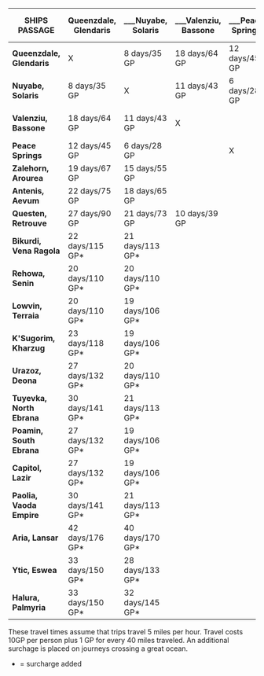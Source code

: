 | SHIPS PASSAGE             | **Queenzdale, Glendaris** | **___Nuyabe, Solaris**    | **___Valenziu, Bassone**    | **___Peace Springs** | **___Zalehorn, Arourea** | **___Antenis, Aevum** | **Questen, Retrouve** | **Bikurdi, Vena Ragola** | **Rehowa, Senin** | **Lowvin, Terraia** | **K'Sugorim, Kharzug** | **Urazoz, Deona** | **Tuyevka, North Ebrana** | **Poamin, South Ebrana** | **Capitol, Lazir** | **Paolia, Vaoda Empire** | **Aria, Lansar** | **Ytic, Eswea** | **Halura, Palmyria** |
|---------------------------|---------------------------|---------------------|-----------------------|-------------------|-----------------------|--------------------|-----------------------|--------------------------|-------------------|---------------------|------------------------|-------------------|---------------------------|--------------------------|--------------------|--------------------------|------------------|-----------------|----------------------|
| **Queenzdale, Glendaris** |             X             |     8 days/35 GP    |     18 days/64 GP     |   12 days/45 GP   |     19 days/67 GP     |    22 days/75 GP   |     27 days/90 GP     |      22 days/115 GP*     |  20 days/110 GP*  |   20 days/110 GP*   |    23 days/118 GP*     |  27 days/132 GP*  |      30 days/141 GP*      |      27 days/132 GP*     |   27 days/132 GP*  |      30 days/141 GP*     |  42 days/176 GP* | 33 days/150 GP* |    33 days/150 GP*   |
| **Nuyabe, Solaris**       |        8 days/35 GP       |          X          |     11 days/43 GP     |    6 days/28 GP   |     15 days/55 GP     |    18 days/65 GP   |     21 days/73 GP     |      21 days/113 GP*     |  20 days/110 GP*  |   19 days/106 GP*   |     19 days/106 GP*    |  20 days/110 GP*  |      21 days/113 GP*      |      19 days/106 GP*     |   19 days/106 GP*  |      21 days/113 GP*     |  40 days/170 GP* | 28 days/133 GP* |    32 days/145 GP*   |
| **Valenziu, Bassone**     |       18 days/64 GP       |    11 days/43 GP    |           X           |                   |                       |                    |     10 days/39 GP     |                          |                   |                     |                        |                   |                           |                          |                    |                          |                  |                 |                      |
| **Peace Springs**         |       12 days/45 GP       |     6 days/28 GP    |                       |         X         |                       |                    |                       |                          |                   |                     |                        |                   |                           |                          |                    |                          |                  |                 |                      |
| **Zalehorn, Arourea**     |       19 days/67 GP       |    15 days/55 GP    |                       |                   |           X           |                    |                       |                          |                   |                     |                        |                   |                           |                          |                    |                          |                  |                 |                      |
| **Antenis, Aevum**        |       22 days/75 GP       |    18 days/65 GP    |                       |                   |                       |          X         |                       |                          |                   |                     |                        |                   |                           |                          |                    |                          |                  |                 |                      |
| **Questen, Retrouve**     |       27 days/90 GP       |    21 days/73 GP    |     10 days/39 GP     |                   |                       |                    |           X           |                          |                   |                     |                        |                   |                           |                          |                    |                          |                  |                 |                      |
| **Bikurdi, Vena Ragola**  |      22 days/115 GP*      |   21 days/113 GP*   |                       |                   |                       |                    |                       |             X            |                   |                     |                        |                   |                           |                          |                    |                          |                  |                 |                      |
| **Rehowa, Senin**         |      20 days/110 GP*      |   20 days/110 GP*   |                       |                   |                       |                    |                       |                          |         X         |                     |                        |                   |                           |                          |                    |                          |                  |                 |                      |
| **Lowvin, Terraia**       |      20 days/110 GP*      |   19 days/106 GP*   |                       |                   |                       |                    |                       |                          |                   |          X          |                        |                   |                           |                          |                    |                          |                  |                 |                      |
| **K'Sugorim, Kharzug**    |      23 days/118 GP*      |   19 days/106 GP*   |                       |                   |                       |                    |                       |                          |                   |                     |            X           |                   |                           |                          |                    |                          |                  |                 |                      |
| **Urazoz, Deona**         |      27 days/132 GP*      |   20 days/110 GP*   |                       |                   |                       |                    |                       |                          |                   |                     |                        |         X         |                           |                          |                    |                          |                  |                 |                      |
| **Tuyevka, North Ebrana** |      30 days/141 GP*      |   21 days/113 GP*   |                       |                   |                       |                    |                       |                          |                   |                     |                        |                   |             X             |                          |                    |                          |                  |                 |                      |
| **Poamin, South Ebrana**  |      27 days/132 GP*      |   19 days/106 GP*   |                       |                   |                       |                    |                       |                          |                   |                     |                        |                   |                           |             X            |                    |                          |                  |                 |                      |
| **Capitol, Lazir**        |      27 days/132 GP*      |   19 days/106 GP*   |                       |                   |                       |                    |                       |                          |                   |                     |                        |                   |                           |                          |          X         |                          |                  |                 |                      |
| **Paolia, Vaoda Empire**  |      30 days/141 GP*      |   21 days/113 GP*   |                       |                   |                       |                    |                       |                          |                   |                     |                        |                   |                           |                          |                    |             X            |                  |                 |                      |
| **Aria, Lansar**          |      42 days/176 GP*      |   40 days/170 GP*   |                       |                   |                       |                    |                       |                          |                   |                     |                        |                   |                           |                          |                    |                          |         X        |                 |                      |
| **Ytic, Eswea**           |      33 days/150 GP*      |   28 days/133 GP*   |                       |                   |                       |                    |                       |                          |                   |                     |                        |                   |                           |                          |                    |                          |                  |        X        |                      |
| **Halura, Palmyria**      |      33 days/150 GP*      |   32 days/145 GP*   |                       |                   |                       |                    |                       |                          |                   |                     |                        |                   |                           |                          |                    |                          |                  |                 |           X          |

These travel times assume that trips travel 5 miles per hour. Travel costs 10GP per person plus 1 GP for every 40 miles traveled. An additional surchage is placed on journeys crossing a great ocean.

* = surcharge added
